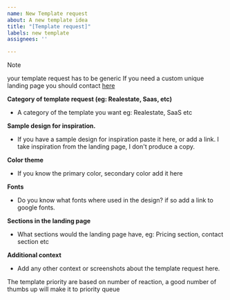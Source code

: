 ```yaml
---
name: New Template request
about: A new template idea
title: "[Template request]"
labels: new template
assignees: ''

---
```


> [!NOTE]
> your template request has to be generic
If you need a custom unique landing page you should contact [here](https://tally.so/r/woO0Kx)

**Category of template request (eg: Realestate, Saas, etc)**
- A category of the template you want eg: Realestate, SaaS etc

**Sample design for inspiration.**
- If you have a sample design for inspiration paste it here, or add a link. I take inspiration from the landing page, I don't produce a copy.

**Color theme**
- If you know the primary color, secondary color add it here

**Fonts**
- Do you know what fonts where used in the design? if so add a link to google fonts.

**Sections in the landing page**
- What sections would the landing page have, eg: Pricing section, contact section etc

**Additional context**
- Add any other context or screenshots about the template request here.

The template priority are based on number of reaction, a good number of thumbs up will make it to priority queue

